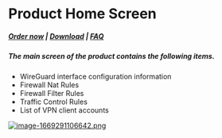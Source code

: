 # Product Home Screen

#####  [Order now](https://panel.puqcloud.com/index.php?rp=/store/whmcs-module-wireguard-business-vpn) | [Download](https://download.puqcloud.com/WHMCS/servers/PUQ_WHMCS-WireGuard-Business-VPN/) | [FAQ](https://faq.puqcloud.com/)

##### The main screen of the product contains the following items.

- WireGuard interface configuration information
- Firewall Nat Rules
- Firewall Filter Rules
- Traffic Control Rules
- List of VPN client accounts

[![image-1669291106642.png](https://doc.puq.info/uploads/images/gallery/2022-11/scaled-1680-/image-1669291106642.png)](https://doc.puq.info/uploads/images/gallery/2022-11/image-1669291106642.png)